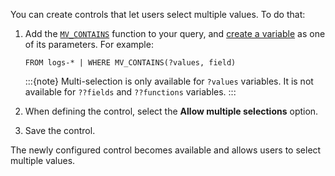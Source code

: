 You can create controls that let users select multiple values. To do that:

1. Add the [`MV_CONTAINS`](elasticsearch://reference/query-languages/esql/functions-operators/mv-functions.md#esql-mv_contains) function to your query, and [create a variable](#add-variable-control) as one of its parameters. For example:

    ```esql
    FROM logs-* | WHERE MV_CONTAINS(?values, field)
    ```

    :::{note}
    Multi-selection is only available for `?values` variables. It is not available for `??fields` and `??functions` variables.
    :::

2. When defining the control, select the **Allow multiple selections** option.

3. Save the control.

The newly configured control becomes available and allows users to select multiple values.
